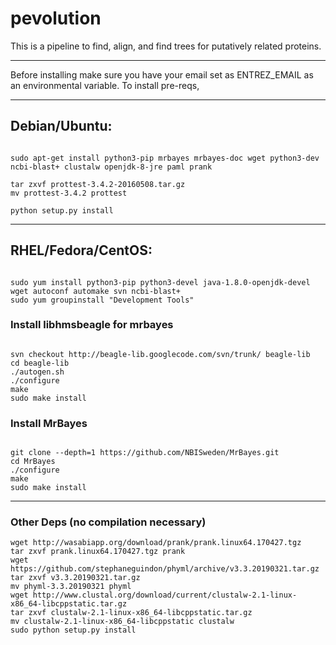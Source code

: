 pevolution
==========

This is a pipeline to find, align, and find trees for putatively related proteins.

----------

Before installing make sure you have your email set as ENTREZ_EMAIL as an environmental variable.
To install pre-reqs,

--------------------

## Debian/Ubuntu:

```shell

sudo apt-get install python3-pip mrbayes mrbayes-doc wget python3-dev ncbi-blast+ clustalw openjdk-8-jre paml prank

tar zxvf prottest-3.4.2-20160508.tar.gz 
mv prottest-3.4.2 prottest

python setup.py install
```
------------------

## RHEL/Fedora/CentOS:

```shell

sudo yum install python3-pip python3-devel java-1.8.0-openjdk-devel wget autoconf automake svn ncbi-blast+
sudo yum groupinstall "Development Tools"
```
### Install libhmsbeagle for mrbayes

```shell

svn checkout http://beagle-lib.googlecode.com/svn/trunk/ beagle-lib
cd beagle-lib
./autogen.sh
./configure
make
sudo make install
```
### Install MrBayes

```shell

git clone --depth=1 https://github.com/NBISweden/MrBayes.git
cd MrBayes
./configure
make
sudo make install
```
---------

### Other Deps (no compilation necessary)

```shell
wget http://wasabiapp.org/download/prank/prank.linux64.170427.tgz
tar zxvf prank.linux64.170427.tgz prank
wget https://github.com/stephaneguindon/phyml/archive/v3.3.20190321.tar.gz
tar zxvf v3.3.20190321.tar.gz
mv phyml-3.3.20190321 phyml
wget http://www.clustal.org/download/current/clustalw-2.1-linux-x86_64-libcppstatic.tar.gz
tar zxvf clustalw-2.1-linux-x86_64-libcppstatic.tar.gz
mv clustalw-2.1-linux-x86_64-libcppstatic clustalw
sudo python setup.py install
```